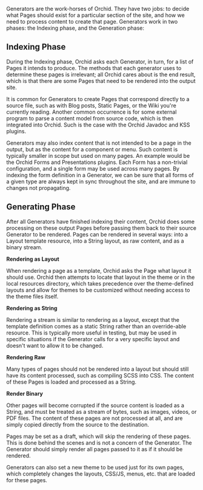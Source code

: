 ---
---

Generators are the work-horses of Orchid. They have two jobs: to decide what Pages should exist for a particular section
of the site, and how we need to process content to create that page. Generators work in two phases: the Indexing phase, 
and the Generation phase: 

## Indexing Phase

During the Indexing phase, Orchid asks each Generator, in turn, for a list of Pages it intends to produce. The methods
that each generator uses to determine these pages is irrelevant; all Orchid cares about is the end result, which is that
there are some Pages that need to be rendered into the output site. 

It is common for Generators to create Pages that correspond directly to a source file, such as with Blog posts, Static
Pages, or the Wiki you're currently reading. Another common occurrence is for some external program to parse a content
model from source code, which is then integrated into Orchid. Such is the case with the Orchid Javadoc and KSS plugins. 

Generators may also index content that is not intended to be a page in the output, but as the content for a component or 
menu. Such content is typically smaller in scope but used on many pages. An example would be the Orchid Forms and 
Presentations plugins. Each Form has a non-trivial configuration, and a single form may be used across many pages. By 
indexing the form definition in a Generator, we can be sure that all forms of a given type are always kept in sync
throughout the site, and are immune to changes not propagating.

## Generating Phase

After all Generators have finished indexing their content, Orchid does some processing on these output Pages before 
passing them back to their source Generator to be rendered. Pages can be rendered in several ways: into a Layout 
template resource, into a String layout, as raw content, and as a binary stream. 

**Rendering as Layout**

When rendering a page as a template, Orchid asks the Page what layout it should use. Orchid then attempts to locate that
layout in the theme or in the local resources directory, which takes precedence over the theme-defined layouts and allow
for themes to be customized without needing access to the theme files itself. 

**Rendering as String**

Rendering a stream is similar to rendering as a layout, except that the template definition comes as a static String 
rather than an override-able resource. This is typically more useful in testing, but may be used in specific situations
if the Generator calls for a very specific layout and doesn't want to allow it to be changed.

**Rendering Raw**

Many types of pages should not be rendered into a layout but should still have its content processed, such as compiling 
SCSS into CSS. The content of these Pages is loaded and processed as a String.

**Render Binary**

Other pages will become corrupted if the source content is loaded as a String, and must be treated as a stream of bytes,
such as images, videos, or PDF files. The content of these pages are not processed at all, and are simply copied 
directly from the source to the destination.


Pages may be set as a draft, which will skip the rendering of these pages. This is done behind the scenes and is not
a concern of the Generator. The Generator should simply render all pages passed to it as if it should be rendered.

Generators can also set a new theme to be used just for its own pages, which completely changes the layouts, CSS/JS, 
menus, etc. that are loaded for these pages.